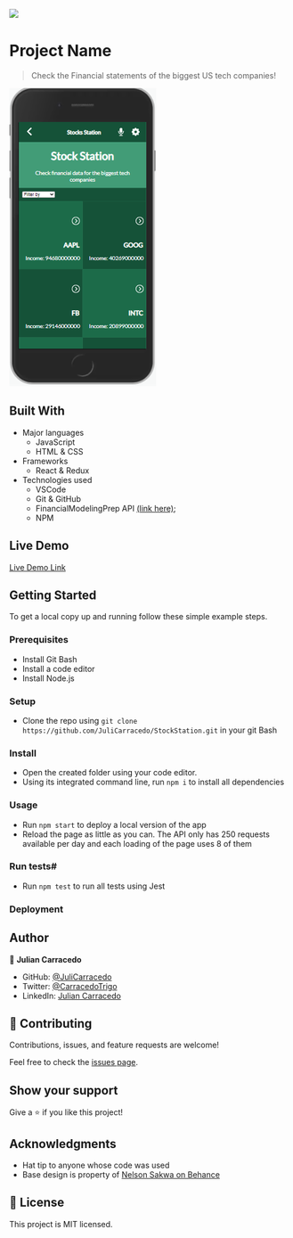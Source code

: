![](https://img.shields.io/badge/Microverse-blueviolet)

# Project Name

> Check the Financial statements of the biggest US tech companies!

![screenshot](./app_screenshot.png)

## Built With

- Major languages
    - JavaScript
    - HTML & CSS
- Frameworks
    - React & Redux
- Technologies used
    - VSCode
    - Git & GitHub
    - FinancialModelingPrep API [(link here)](https://site.financialmodelingprep.com/developer/docs);
    - NPM

## Live Demo

[Live Demo Link](stocks-station.netlify.app)


## Getting Started

To get a local copy up and running follow these simple example steps.

### Prerequisites

- Install Git Bash
- Install a code editor
- Install Node.js

### Setup

- Clone the repo using ```git clone https://github.com/JuliCarracedo/StockStation.git``` in your git Bash

### Install

- Open the created folder using your code editor.
- Using its integrated command line, run ```npm i``` to install all dependencies

### Usage

- Run ```npm start``` to deploy a local version of the app
- Reload the page as little as you can. The API only has 250 requests available per day and each loading of the page uses 8 of them

### Run tests#

- Run ```npm test``` to run all tests using Jest

### Deployment



## Author

👤 **Julian Carracedo**

- GitHub: [@JuliCarracedo](https://github.com/JuliCarracedo)
- Twitter: [@CarracedoTrigo](https://twitter.com/CarracedoTrigo)
- LinkedIn: [Julian Carracedo](https://linkedin.com/in/julian-carracedo)

## 🤝 Contributing

Contributions, issues, and feature requests are welcome!

Feel free to check the [issues page](../../issues/).

## Show your support

Give a ⭐️ if you like this project!

## Acknowledgments

- Hat tip to anyone whose code was used
- Base design is property of [Nelson Sakwa on Behance](https://www.behance.net/sakwadesignstudio)

## 📝 License

This project is MIT licensed.